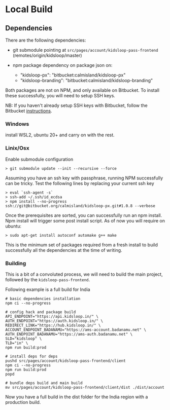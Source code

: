 # Local Build

## Dependencies

There are the following dependencies:
- git submodule pointing at `src/pages/account/kidsloop-pass-frontend` (remotes/origin/kidsloop/master)

- npm package dependency on package json on:
    - "kidsloop-px": "bitbucket:calmisland/kidsloop-px"
    - "kidsloop-branding": "bitbucket:calmisland/kidsloop-branding"

Both packages are not on NPM, and only available on Bitbucket.
To install these successfully, you will need to setup SSH keys.

NB: If you haven't already setup SSH keys with Bitbucket, follow the Bitbucket [instructions](https://support.atlassian.com/bitbucket-cloud/docs/set-up-an-ssh-key/).

### Windows

install WSL2, ubuntu 20+ and carry on with the rest.

### Linix/Osx

Enable submodule configuration

```
> git submodule update --init --recursive --force
```

Assuming you have an ssh key with passphrase, running NPM successfully can be tricky.
Test the following lines by replacing your current ssh key

```
> eval `ssh-agent -s`
> ssh-add ~/.ssh/id_ecdsa
> npm install --no-progress ssh://git@bitbucket.org/calmisland/kidsloop-px.git#1.0.8 --verbose
```

Once the prerequisites are sorted, you can successfully run an npm install.
Npm install will trigger some post install script.
As of now you will require on ubuntu:
```
> sudo apt-get install autoconf automake g++ make
```

This is the minimum set of packages required from a fresh install to build successfully all the dependencies at the time of writing.

### Building

This is a bit of a convoluted process, we will need to build the main project, followed by the `kidsloop-pass-frontend`. 

Following example is a full build for India

```
# basic dependencies installation
npm ci --no-progress

# config hack and package build
API_ENDPOINT="https://api.kidsloop.in/" \
AUTH_ENDPOINT="https://auth.kidsloop.in/" \
REDIRECT_LINK="https://hub.kidsloop.in/" \
ACCOUNT_ENDPOINT_BADANAMU="https://ams-account.badanamu.net" \
AUTH_ENDPOINT_BADANAMU="https://ams-auth.badanamu.net" \
SLD="kidsloop" \
TLD="in" \
npm run build:prod

# install deps for deps
pushd src/pages/account/kidsloop-pass-frontend/client
npm ci --no-progress
npm run build:prod
popd

# bundle deps build and main build
mv src/pages/account/kidsloop-pass-frontend/client/dist ./dist/account
```

Now you have a full build in the dist folder for the India region with a production build.

